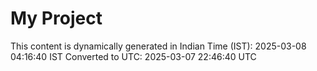 # My Project

This content is dynamically generated in Indian Time (IST): 2025-03-08 04:16:40 IST
Converted to UTC: 2025-03-07 22:46:40 UTC
